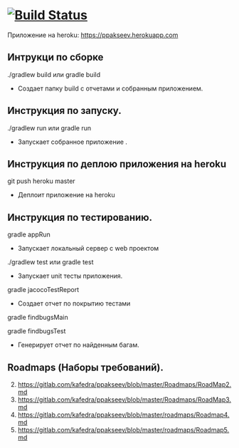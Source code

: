 [![Build Status](https://travis-ci.org/PaulPaksGitHub/MyWebSiteOnJava.svg?branch=master)](https://travis-ci.org/PaulPaksGitHub/MyWebSiteOnJava)
=============
Приложение на heroku: https://ppakseev.herokuapp.com

Интрукци по сборке
-------------
./gradlew build
или
gradle build
- Создает папку build с отчетами и собранным приложением. 

Инструкция по запуску.
-------------
./gradlew run или gradle run 
- Запускает собранное приложение .

Инструкция по деплою приложения на heroku
-------------
git push heroku master
- Деплоит приложение на heroku

Инструкция по тестированию.
-------------
gradle appRun
- Запускает локальный сервер с web проектом

./gradlew test или gradle test
- Запускает unit тесты приложения. 

gradle jacocoTestReport
- Создает отчет по покрытию тестами

gradle findbugsMain

gradle findbugsTest
- Генерирует отчет по найденным багам.

Roadmaps (Наборы требований).
-------------
2. https://gitlab.com/kafedra/ppakseev/blob/master/Roadmaps/RoadMap2.md
3. https://gitlab.com/kafedra/ppakseev/blob/master/Roadmaps/RoadMap3.md
4. https://gitlab.com/kafedra/ppakseev/blob/master/roadmaps/Roadmap4.md
5. https://gitlab.com/kafedra/ppakseev/blob/master/roadmaps/Roadmap5.md